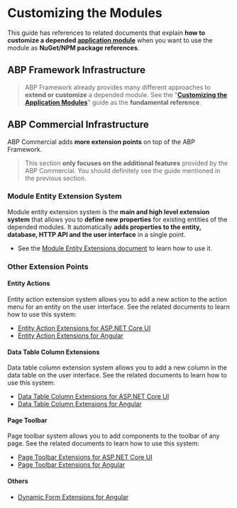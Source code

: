# Customizing the Modules

This guide has references to related documents that explain **how to customize a depended [application module](../modules/index.md)** when you want to use the module as **NuGet/NPM package references**.

## ABP Framework Infrastructure

> ABP Framework already provides many different approaches to **extend or customize** a depended module. See the "**[Customizing the Application Modules](https://docs.abp.io/en/abp/latest/Customizing-Application-Modules-Guide)**" guide as the **fundamental reference**.

## ABP Commercial Infrastructure

ABP Commercial adds **more extension points** on top of the ABP Framework.

> This section **only focuses on the additional features** provided by the ABP Commercial. You should definitely see the guide mentioned in the previous section.

### Module Entity Extension System

Module entity extension system is the **main and high level extension system** that allows you to **define new properties** for existing entities of the depended modules. It automatically **adds properties to the entity, database, HTTP API and the user interface** in a single point.

* See the [Module Entity Extensions document](https://docs.abp.io/en/abp/latest/Module-Entity-Extensions) to learn how to use it.

### Other Extension Points

#### Entity Actions

Entity action extension system allows you to add a new action to the action menu for an entity on the user interface. See the related documents to learn how to use this system:

* [Entity Action Extensions for ASP.NET Core UI](https://docs.abp.io/en/abp/latest/UI/AspNetCore/Entity-Action-Extensions)
* [Entity Action Extensions for Angular](../ui/angular/entity-action-extensions.md)

#### Data Table Column Extensions

Data table column extension system allows you to add a new column in the data table on the user interface. See the related documents to learn how to use this system:

* [Data Table Column Extensions for ASP.NET Core UI](https://docs.abp.io/en/abp/latest/UI/AspNetCore/Data-Table-Column-Extensions)
* [Data Table Column Extensions for Angular](../ui/angular/data-table-column-extensions.md)

#### Page Toolbar

Page toolbar system allows you to add components to the toolbar of any page. See the related documents to learn how to use this system:

* [Page Toolbar Extensions for ASP.NET Core UI](../ui/aspnetcore/page-toolbar-extensions.md)
* [Page Toolbar Extensions for Angular](../ui/angular/page-toolbar-extensions.md)

#### Others

* [Dynamic Form Extensions for Angular](../ui/angular/dynamic-form-extensions.md)